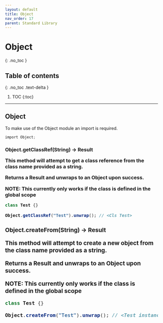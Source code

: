 ```yaml
---
layout: default
title: Object
nav_order: 17
parent: Standard Library
---
```


# Object
{: .no_toc }

## Table of contents
{: .no_toc .text-delta }

1. TOC
{:toc}

---

## Object

To make use of the Object module an import is required.

```cs
import Object;
```

### Object.getClassRef(String) -> Result<Object>

This method will attempt to get a class reference from the class name provided as a string.

Returns a Result and unwraps to an Object upon success.

**NOTE:** This currently only works if the class is defined in the global scope

```cs
class Test {}

Object.getClassRef("Test").unwrap(); // <Cls Test>
```

### Object.createFrom(String) -> Result<Object>

This method will attempt to create a new object from the class name provided as a string.

Returns a Result and unwraps to an Object upon success.

**NOTE:** This currently only works if the class is defined in the global scope

```cs
class Test {}

Object.createFrom("Test").unwrap(); // <Test instance>
```
